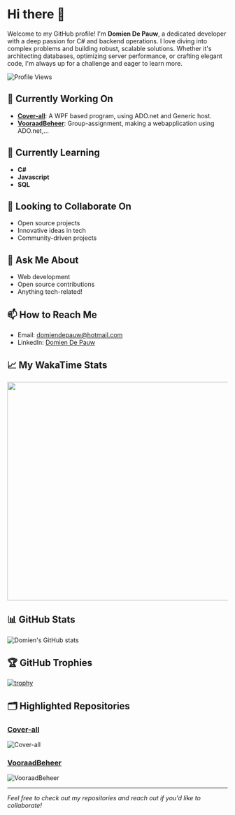 # Hi there 👋

Welcome to my GitHub profile! I'm **Domien De Pauw**, a dedicated developer with a deep passion for C# and backend operations. I love diving into complex problems and building robust, scalable solutions. Whether it's architecting databases, optimizing server performance, or crafting elegant code, I'm always up for a challenge and eager to learn more.

![Profile Views](https://komarev.com/ghpvc/?username=DomienDePauw&color=brightgreen)

## 🔭 Currently Working On
- **[Cover-all](https://github.com/DomienDePauw/Cover-all)**: A WPF based program, using ADO.net and Generic host.
- **[VooraadBeheer](https://github.com/DomienDePauw/VooraadBeheer.git)**: Group-assignment, making a webapplication using ADO.net,...

## 🌱 Currently Learning
- **C#**
- **Javascript**
- **SQL**

## 👯 Looking to Collaborate On
- Open source projects
- Innovative ideas in tech
- Community-driven projects

## 💬 Ask Me About
- Web development
- Open source contributions
- Anything tech-related!

## 📫 How to Reach Me
- Email: [domiendepauw@hotmail.com](mailto:domiendepauw@hotmail.com)
- LinkedIn: [Domien De Pauw](https://www.linkedin.com/in/domiendepauw/)

## 📈 My WakaTime Stats
<a href="https://wakatime.com/@DomienDePauw">
  <img src="https://wakatime.com/share/@DomienDePauw/34b83012-b6f9-4a5f-811d-7a3cf64736df.svg" width="600" height="500">
</a>

## 📊 GitHub Stats
![Domien's GitHub stats](https://github-readme-stats.vercel.app/api?username=DomienDePauw&show_icons=true&theme=radical)

## 🏆 GitHub Trophies
[![trophy](https://github-profile-trophy.vercel.app/?username=DomienDePauw&theme=onedark)](https://github.com/ryo-ma/github-profile-trophy)

## 🗂️ Highlighted Repositories

### [Cover-all](https://github.com/DomienDePauw/Cover-all)
![Cover-all](https://github-readme-stats.vercel.app/api/pin/?username=DomienDePauw&repo=Cover-all&theme=radical)

### [VooraadBeheer](https://github.com/DomienDePauw/VooraadBeheer)
![VooraadBeheer](https://github-readme-stats.vercel.app/api/pin/?username=DomienDePauw&repo=VooraadBeheer&theme=radical)

---

*Feel free to check out my repositories and reach out if you'd like to collaborate!*

